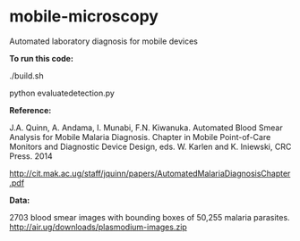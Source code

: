 # mobile-microscopy
Automated laboratory diagnosis for mobile devices

**To run this code:**

./build.sh

python evaluatedetection.py

**Reference:**

J.A. Quinn, A. Andama, I. Munabi, F.N. Kiwanuka. Automated Blood Smear Analysis
for Mobile Malaria Diagnosis. Chapter in Mobile Point-of-Care 
Monitors and Diagnostic Device Design, eds. W. Karlen and K. Iniewski, 
CRC Press. 2014

http://cit.mak.ac.ug/staff/jquinn/papers/AutomatedMalariaDiagnosisChapter.pdf

**Data:**

2703 blood smear images with bounding boxes of 50,255 malaria parasites.
http://air.ug/downloads/plasmodium-images.zip
